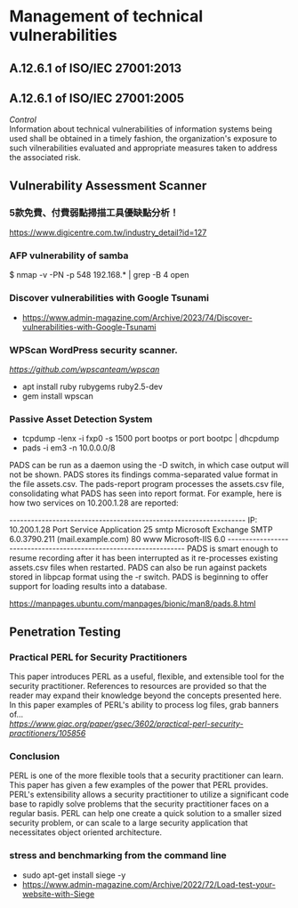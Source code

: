 # Management of technical vulnerabilities
## A.12.6.1 of ISO/IEC 27001:2013
## A.12.6.1 of ISO/IEC 27001:2005
<i>Control</i><br>
Information about technical vulnerabilities of information systems being used shall be obtained in a timely fashion, the organization's exposure to such vilnerabilities evaluated and appropriate measures taken to address the associated risk.
## Vulnerability Assessment Scanner
### 5款免費、付費弱點掃描工具優缺點分析！
https://www.digicentre.com.tw/industry_detail?id=127
### AFP vulnerability of samba
$ nmap -v -PN -p 548 192.168.* | grep -B 4 open
### Discover vulnerabilities with Google Tsunami
 - https://www.admin-magazine.com/Archive/2023/74/Discover-vulnerabilities-with-Google-Tsunami
### WPScan WordPress security scanner.
<i> https://github.com/wpscanteam/wpscan </i>
 - apt install ruby rubygems ruby2.5-dev
 - gem install wpscan
### Passive Asset Detection System
 - tcpdump -lenx -i fxp0 -s 1500 port bootps or port bootpc | dhcpdump
 - pads -i em3 -n 10.0.0.0/8

PADS can be run as a daemon using the -D switch, in which case output will not be shown. PADS stores its findings comma-separated value format in the file assets.csv. The pads-report program processes the assets.csv file, consolidating what PADS has seen into report format. For example, here is how two services on 10.200.1.28 are reported:

------------------------------------------------------------------ IP: 10.200.1.28 Port Service Application 25 smtp Microsoft Exchange SMTP 6.0.3790.211 (mail.example.com) 80 www Microsoft-IIS 6.0 ------------------------------------------------------------------ PADS is smart enough to resume recording after it has been interrupted as it re-processes existing assets.csv files when restarted. PADS can also be run against packets stored in libpcap format using the -r switch. PADS is beginning to offer support for loading results into a database.

https://manpages.ubuntu.com/manpages/bionic/man8/pads.8.html
## Penetration Testing
### Practical PERL for Security Practitioners
This paper introduces PERL as a useful, flexible, and extensible tool for the security practitioner. References to resources are provided so that the reader may expand their knowledge beyond the concepts presented here. In this paper examples of PERL's ability to process log files, grab banners of...<br>
<i>https://www.giac.org/paper/gsec/3602/practical-perl-security-practitioners/105856</i>
### Conclusion
PERL is one of the more flexible tools that a security practitioner can learn. This paper has given a few examples of the power that PERL provides. PERL's extensibility allows a security practitioner to utilize a significant code base to rapidly solve problems that the security practitioner faces on a regular basis. PERL can help one create a quick solution to a smaller sized security problem, or can scale to a large security application that necessitates object oriented architecture.
### stress and benchmarking from the command line
 - sudo apt-get install siege -y
 - https://www.admin-magazine.com/Archive/2022/72/Load-test-your-website-with-Siege

